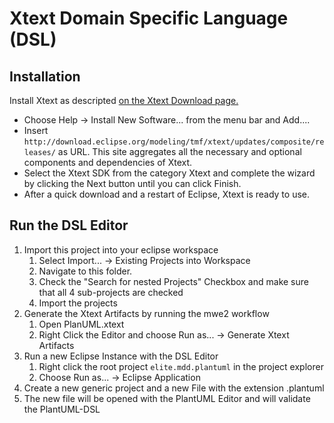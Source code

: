 # Xtext Domain Specific Language (DSL)

## Installation
Install Xtext as descripted [on the Xtext Download page.](https://www.eclipse.org/Xtext/download.html)
- Choose Help -> Install New Software... from the menu bar and Add....
- Insert `http://download.eclipse.org/modeling/tmf/xtext/updates/composite/releases/` as URL. This site aggregates all the necessary and optional components and dependencies of Xtext.
- Select the Xtext SDK from the category Xtext and complete the wizard by clicking the Next button until you can click Finish.
- After a quick download and a restart of Eclipse, Xtext is ready to use.

## Run the DSL Editor
1. Import this project into your eclipse workspace
    1. Select Import... -> Existing Projects into Workspace
    2. Navigate to this folder.
    3. Check the "Search for nested Projects" Checkbox and make sure that all 4 sub-projects are checked
    4. Import the projects
2. Generate the Xtext Artifacts by running the mwe2 workflow
    1. Open PlanUML.xtext
    2. Right Click the Editor and choose Run as... -> Generate Xtext Artifacts
3. Run a new Eclipse Instance with the DSL Editor
    1. Right click the root project `elite.mdd.plantuml` in the project explorer
    2. Choose Run as... -> Eclipse Application
4. Create a new generic project and a new File with the extension .plantuml
5. The new file will be opened with the PlantUML Editor and will validate the PlantUML-DSL
